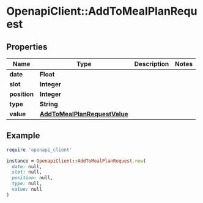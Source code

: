 # OpenapiClient::AddToMealPlanRequest

## Properties

| Name | Type | Description | Notes |
| ---- | ---- | ----------- | ----- |
| **date** | **Float** |  |  |
| **slot** | **Integer** |  |  |
| **position** | **Integer** |  |  |
| **type** | **String** |  |  |
| **value** | [**AddToMealPlanRequestValue**](AddToMealPlanRequestValue.md) |  |  |

## Example

```ruby
require 'openapi_client'

instance = OpenapiClient::AddToMealPlanRequest.new(
  date: null,
  slot: null,
  position: null,
  type: null,
  value: null
)
```

